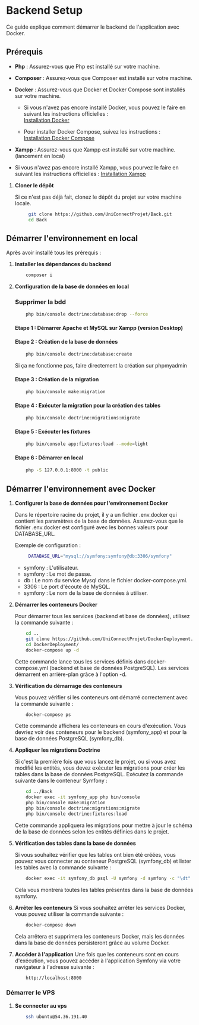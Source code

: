 # Backend Setup

Ce guide explique comment démarrer le backend de l'application avec Docker.

## Prérequis

- **Php** : Assurez-vous que Php est installé sur votre machine.

- **Composer** : Assurez-vous que Composer est installé sur votre machine.

- **Docker** : Assurez-vous que Docker et Docker Compose sont installés sur votre machine.
  
  - Si vous n'avez pas encore installé Docker, vous pouvez le faire en suivant les instructions officielles :  
    [Installation Docker](https://docs.docker.com/get-docker/)

  - Pour installer Docker Compose, suivez les instructions :  
    [Installation Docker Compose](https://docs.docker.com/compose/install/)

- **Xampp** : Assurez-vous que Xampp est installé sur votre machine. (lancement en local)
 - Si vous n'avez pas encore installé Xampp, vous pourvez le faire en suivant les instructions officielles : 
    [Installation Xampp](https://www.apachefriends.org/fr/index.html)

1. **Cloner le dépôt**

   Si ce n'est pas déjà fait, clonez le dépôt du projet sur votre machine locale.

   ```bash
        git clone https://github.com/UniConnectProjet/Back.git
        cd Back
   ```

## Démarrer l'environnement en local 

Après avoir installé tous les prérequis :

1. **Installer les dépendances du backend**
    ```bash
        composer i
    ```

2. **Configuration de la base de données en local**

    ### Supprimer la bdd
    ```bash
        php bin/console doctrine:database:drop --force
    ```

    #### Etape 1 : Démarrer Apache et MySQL sur Xampp (version Desktop)

    #### Etape 2 : Création de la base de données
    ```bash
        php bin/console doctrine:database:create
    ```
    Si ça ne fonctionne pas, faire directement la création sur phpmyadmin 

    #### Etape 3 : Création de la migration 
    ```bash
        php bin/console make:migration 
    ```

    #### Etape 4 : Exécuter la migration pour la création des tables 
    ```bash
        php bin/console doctrine:migrations:migrate 
    ```

    #### Etape 5 : Exécuter les fixtures 
    ```bash
        php bin/console app:fixtures:load --mode=light
    ```

    #### Etape 6 : Démarrer en local 
    ```bash
        php -S 127.0.0.1:8000 -t public
    ```


## Démarrer l'environnement avec Docker

1. **Configurer la base de données pour l'environnement Docker**

   Dans le répertoire racine du projet, il y a un fichier .env.docker qui contient les paramètres de la base de données. Assurez-vous que le fichier .env.docker est configuré avec les bonnes valeurs pour DATABASE_URL.

   Exemple de configuration :
   ```bash
        DATABASE_URL="mysql://symfony:symfony@db:3306/symfony"
   ```
   - symfony : L'utilisateur.
   - symfony : Le mot de passe.
   - db : Le nom du service Mysql dans le fichier docker-compose.yml.
   - 3306 : Le port d'écoute de MySQL.
   - symfony : Le nom de la base de données à utiliser.

2. **Démarrer les conteneurs Docker**

    Pour démarrer tous les services (backend et base de données), utilisez la commande suivante :
    ```bash
        cd ..
        git clone https://github.com/UniConnectProjet/DockerDeployment.git
        cd DockerDeployment/
        docker-compose up -d
    ``` 
    Cette commande lance tous les services définis dans docker-compose.yml (backend et base de données PostgreSQL). Les services démarrent en arrière-plan grâce à l'option -d.

3. **Vérification du démarrage des conteneurs**

    Vous pouvez vérifier si les conteneurs ont démarré correctement avec la commande suivante :

    ```bash
        docker-compose ps
    ```
    Cette commande affichera les conteneurs en cours d'exécution. Vous devriez voir des conteneurs pour le backend (symfony_app) et pour la base de données PostgreSQL (symfony_db).

4. **Appliquer les migrations Doctrine**

    Si c'est la première fois que vous lancez le projet, ou si vous avez modifié les entités, vous devez exécuter les migrations pour créer les tables dans la base de données PostgreSQL.
    Exécutez la commande suivante dans le conteneur Symfony :

    ```bash
        cd ../Back
        docker exec -it symfony_app php bin/console
        php bin/console make:migration
        php bin/console doctrine:migrations:migrate
        php bin/console doctrine:fixtures:load
    ```
    Cette commande appliquera les migrations pour mettre à jour le schéma de la base de données selon les entités définies dans le projet.

5. **Vérification des tables dans la base de données**

    Si vous souhaitez vérifier que les tables ont bien été créées, vous pouvez vous connecter au conteneur PostgreSQL (symfony_db) et lister les tables avec la commande suivante :

    ```bash
        docker exec -it symfony_db psql -U symfony -d symfony -c "\dt"
    ```
    Cela vous montrera toutes les tables présentes dans la base de données symfony.

6. **Arrêter les conteneurs**
    Si vous souhaitez arrêter les services Docker, vous pouvez utiliser la commande suivante :

    ```bash
        docker-compose down
    ```
    Cela arrêtera et supprimera les conteneurs Docker, mais les données dans la base de données persisteront grâce au volume Docker.

7. **Accéder à l'application**
    Une fois que les conteneurs sont en cours d'exécution, vous pouvez accéder à l'application Symfony via votre navigateur à l'adresse suivante :

    ```arduino
        http://localhost:8000
    ```

### Démarrer le VPS

1. **Se connecter au vps**
    ```bash
        ssh ubuntu@54.36.191.40
    ```